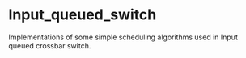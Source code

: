 # Input_queued_switch
Implementations of some simple scheduling algorithms used in Input queued crossbar switch. 
